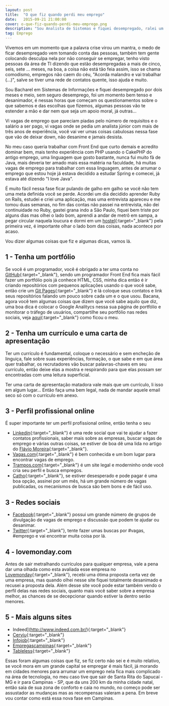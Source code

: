 ```yaml
---
layout: post
title:  "O que fiz quando perdi meu emprego"
date:   2015-09-21 21:00:00
cover: o-que-fiz-quando-perdi-meu-emprego.png
description: "Sou Analista de Sistemas e fiquei desempregado, ralei um pouco até voltar para o mercado de trabalho, mais voltei e continuo ralando."
tag: Emprego
---
```

Vivemos em um momento que a palavra crise virou um mantra, o medo de ficar desempregado vem tomando conta das pessoas, também tem gente colocando desculpa nela por não conseguir se empregar, tenho visto pessoas da área de TI dizendo que estão desempregadas a mais de cinco, seis, sete ... meses, na boa, a coisa não está tão feia assim, isso se chama comodismo, empregos não caem do céu, "Acorda malandro e vai trabalhar (...)", salve se tiver uma rede de contatos quente, isso ajuda e muito.

Sou Bacharel em Sistemas de Informações e fiquei desempregado por dois meses e meio, sem seguro desemprego, foi um momento bem tenso e desanimador, é nessas horas que começam os questionamentos sobre o que sabemos e das escolhas que fizemos, algumas pessoas vão te estender a mão e dar nem que seja um apoio moral, já outras...

Vi vagas de emprego que pareciam piadas pelo número de requisitos e o salário a ser pago, vi vagas onde se pedia um analista júnior com mais de três anos de experiência, você vai ver umas coisas cabulosas nessa fase que vão de deixar down, não desanime e jamais desista.

No meu caso queria trabalhar com Front End que curto demais e acredito dominar bem, mais tenho experiência com PHP usando o CakePHP do antigo emprego, uma linguagem que gosto bastante, nunca fui muito fã de Java, mais deveria ter amado mais essa matéria na faculdade, há muitas vagas de emprego para trabalhar com essa linguagem, antes de arrumar o emprego que estou hoje já estava decidido a estudar Spring e comecei, já estava até dizendo "I love Java".

É muito fácil nessa fase ficar pulando de galho em galho se  você não tem uma meta definida você se perde. Acordei um dia decidido aprender Ruby on Rails, estudei e criei uma aplicação, mas uma entrevista apareceu e me tomou duas semanas, no fim das contas não passei na entrevista, não dei continuidade no Ruby, gastei grana indo a São Paulo, fiquei bem triste por alguns dias mas olhei o lado bom, aprendi a andar de metrô em sampa, a pegar circular naquela loucura e dormi em um [hostel](http://www.quetalhostel.com/){:target="_blank"} pela primeira vez, é importante olhar o lado bom das coisas, nada acontece por acaso.

Vou dizer algumas coisas que fiz e algumas dicas, vamos lá.

## 1 - Tenha um portfólio

Se você é um programador, você é obrigado a ter uma conta no [GitHub](https://github.com/){:target="_blank"},
 sendo um programador Front End fica mais fácil fazer um portfólio pois já conhece HTML, CSS, minha dica então é ir criando repositórios com pequenos aplicações usando o que você sabe, então crie um [Git Pages](https://pages.github.com/){:target="_blank"} e lá coloque seus contatos e link seus repositórios falando um pouco sobre cada um e o que usou.
Bacana, agora você tem algumas coisas que dizem que você sabe aquilo que diz, uma boa dica é colocar o Google Analitycs nessa sua página de portfólio e monitorar o tráfego de usuários, compartilhe seu portfólio nas redes sociais, veja [aqui](http://jeremiaspereira.net/portfolio/){:target="_blank"} como ficou o meu.

## 2 - Tenha um currículo e uma carta de apresentação

Ter um currículo é fundamental, coloque o necessário e sem encheção de linguiça, fale sobre suas experiências, formação, o que sabe e em que área quer trabalhar, os recrutadores vão buscar palavras-chaves em seu currículo, então deixe elas a mostra e respirando para que elas possam ser encontradas com uma leitura superficial.

Ter uma carta de apresentação matadora vale mais que um currículo, li isso em algum lugar... Então faça uma bem legal, nada de mandar aquele email seco só com o currículo em anexo.

## 3 - Perfil profissional online

É super importante ter um perfil profissional online, então tenha o seu

* [Linkedin](https://www.linkedin.com/){:target="_blank"}
 é uma rede social que vai te ajudar a fazer contatos profissionais, saber mais sobre as empresas, buscar vagas de emprego e várias outras coisas, se estiver de boa dê uma lida no artigo do [Flávio Moreira](https://medium.com/@FlavioMoreira/9-erros-no-linkedin-que-ainda-separam-voce-do-emprego-dos-sonhos-3e59316d4301){:target="_blank"}.
* [Vagas.com](https://www.vagas.com/){:target="_blank"} é bem conhecida e um bom lugar para encontrar vagas de emprego.
* [Trampos.com](http://trampos.co/){:target="_blank"} é um site legal e moderninho onde você cria seu perfil e busca empregos.
* [Catho](http://www.catho.com.br/){:target="_blank"}, se estiver desesperado e pode pagar é uma boa opção, assinei por um mês, há um grande número de vagas publicadas, os mecanismos de busca são bem bons e de fácil uso.

## 3 - Redes sociais

* [Facebook](https://www.facebook.com/){:target="_blank"} possui um grande número de grupos de divulgação de vagas de emprego e discussão que podem te ajudar ou desanimar.
* [Twitter](https://twitter.com/){:target="_blank"}, tente fazer umas buscas por #vagas, #emprego  e vai encontrar muita coisa por lá.

## 4 - lovemonday.com

Antes de sair metralhando currículos para qualquer empresa, vale a pena dar uma olhada como esta avaliada esse empresa no [Lovemonday](https://www.lovemondays.com.br/){:target="_blank"}, recebi uma ótima proposta certa vez de uma empresa, mas quando olhei nesse site fiquei totalmente desanimado e recusei a proposta dela. Além desse site você pode estar também vendo o perfil delas nas redes sociais, quanto mais você saber sobre a empresa melhor, as chances de se decepcionar quando estiver la dentro serão menores.

## 5 - Mais alguns sites

* Indeed](http://www.indeed.com.br/){:target="_blank"}
* [Cerviu](http://www.ceviu.com.br/){:target="_blank"}
* [Infojob](http://www.infojobs.com.br/){:target="_blank"}
* [Empregascampinas](http://www.catho.com.br/){:target="_blank"}
* [Tableless](http://workajobs.com.br/){:target="_blank"}

Essas foram algumas coisas que fiz, se fiz certo não sei e é muito relativo, se você mora em um grande capital se empregar é mais fácil, já morando em cidades menores para arrumar um emprego nela fica mais complicado na área de tecnologia, no meu caso tive que sair de Santa Rita do Sapucaí - MG e ir para Campinas - SP, que da uns 200 km da minha cidade natal, então saia de sua zona de conforto e caia no mundo, no começo pode ser assustador as mudanças mas as recompensas valeram a pena. Em breve vou contar como está essa nova fase em Campinas.
